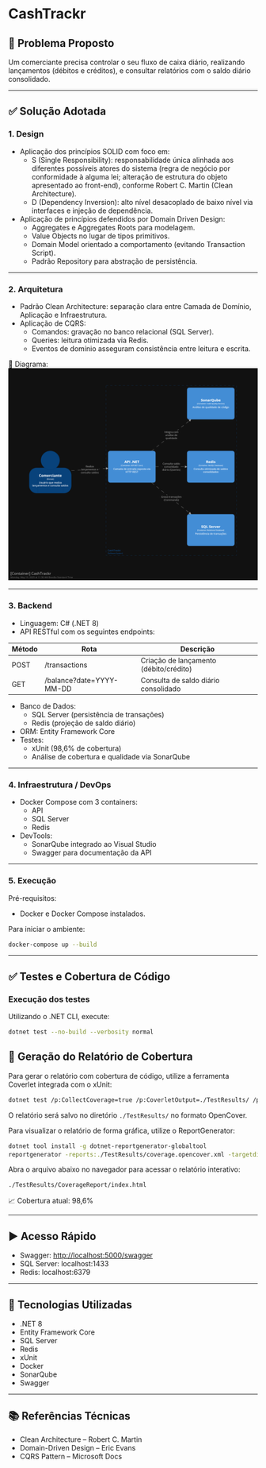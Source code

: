 ﻿# CashTrackr

## 🧾 Problema Proposto

Um comerciante precisa controlar o seu fluxo de caixa diário, realizando lançamentos (débitos e créditos), e consultar relatórios com o saldo diário consolidado.

---

## ✅ Solução Adotada

### 1. Design

- Aplicação dos princípios SOLID com foco em:
  - S (Single Responsibility): responsabilidade única alinhada aos diferentes possíveis atores do sistema (regra de negócio por conformidade à alguma lei; alteração de estrutura do objeto apresentado ao front-end), conforme Robert C. Martin (Clean Architecture).
  - D (Dependency Inversion): alto nível desacoplado de baixo nível via interfaces e injeção de dependência.
- Aplicação de princípios defendidos por Domain Driven Design:
  - Aggregates e Aggregates Roots para modelagem.
  - Value Objects no lugar de tipos primitivos.
  - Domain Model orientado a comportamento (evitando Transaction Script).
  - Padrão Repository para abstração de persistência.

---

### 2. Arquitetura

- Padrão Clean Architecture: separação clara entre Camada de Domínio, Aplicação e Infraestrutura.
- Aplicação de CQRS:
  - Comandos: gravação no banco relacional (SQL Server).
  - Queries: leitura otimizada via Redis.
  - Eventos de domínio asseguram consistência entre leitura e escrita.

📐 Diagrama:
![](https://github.com/Git-Lucas/CashTrackr/blob/master/imgs/CashTrackr_Architecture.png)


---

### 3. Backend

- Linguagem: C# (.NET 8)
- API RESTful com os seguintes endpoints:

| Método | Rota                      | Descrição                          |
|--------|---------------------------|------------------------------------|
| POST   | /transactions             | Criação de lançamento (débito/crédito) |
| GET    | /balance?date=YYYY-MM-DD  | Consulta de saldo diário consolidado |

- Banco de Dados:
  - SQL Server (persistência de transações)
  - Redis (projeção de saldo diário)
- ORM: Entity Framework Core
- Testes:
  - xUnit (98,6% de cobertura)
  - Análise de cobertura e qualidade via SonarQube

---

### 4. Infraestrutura / DevOps

- Docker Compose com 3 containers:
  - API
  - SQL Server
  - Redis
- DevTools:
  - SonarQube integrado ao Visual Studio
  - Swagger para documentação da API

---

### 5. Execução

Pré-requisitos:
- Docker e Docker Compose instalados.

Para iniciar o ambiente:

```bash
docker-compose up --build
```

---

## ✅ Testes e Cobertura de Código

### Execução dos testes

Utilizando o .NET CLI, execute:

```bash
dotnet test --no-build --verbosity normal
```

## 🧪 Geração do Relatório de Cobertura

Para gerar o relatório com cobertura de código, utilize a ferramenta Coverlet integrada com o xUnit:

```bash
dotnet test /p:CollectCoverage=true /p:CoverletOutput=./TestResults/ /p:CoverletOutputFormat=opencover
```

O relatório será salvo no diretório `./TestResults/` no formato OpenCover.

Para visualizar o relatório de forma gráfica, utilize o ReportGenerator:

```bash
dotnet tool install -g dotnet-reportgenerator-globaltool
reportgenerator -reports:./TestResults/coverage.opencover.xml -targetdir:./TestResults/CoverageReport
```

Abra o arquivo abaixo no navegador para acessar o relatório interativo:
```bash
./TestResults/CoverageReport/index.html
```

📈 Cobertura atual: 98,6%

---

## ▶️ Acesso Rápido

- Swagger: [http://localhost:5000/swagger](http://localhost:5000/swagger)
- SQL Server: localhost:1433
- Redis: localhost:6379

---

## 📄 Tecnologias Utilizadas

- .NET 8
- Entity Framework Core
- SQL Server
- Redis
- xUnit
- Docker
- SonarQube
- Swagger

---

## 📚 Referências Técnicas

- Clean Architecture – Robert C. Martin
- Domain-Driven Design – Eric Evans
- CQRS Pattern – Microsoft Docs